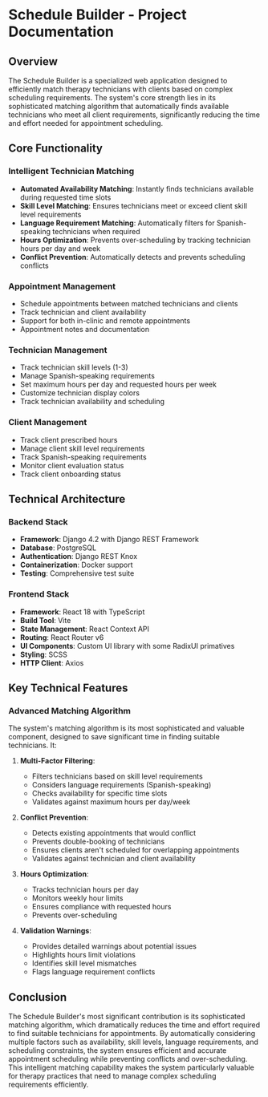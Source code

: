 # Schedule Builder - Project Documentation

## Overview

The Schedule Builder is a specialized web application designed to efficiently match therapy technicians with clients based on complex scheduling requirements. The system's core strength lies in its sophisticated matching algorithm that automatically finds available technicians who meet all client requirements, significantly reducing the time and effort needed for appointment scheduling.

## Core Functionality

### Intelligent Technician Matching

- **Automated Availability Matching**: Instantly finds technicians available during requested time slots
- **Skill Level Matching**: Ensures technicians meet or exceed client skill level requirements
- **Language Requirement Matching**: Automatically filters for Spanish-speaking technicians when required
- **Hours Optimization**: Prevents over-scheduling by tracking technician hours per day and week
- **Conflict Prevention**: Automatically detects and prevents scheduling conflicts

### Appointment Management

- Schedule appointments between matched technicians and clients
- Track technician and client availability
- Support for both in-clinic and remote appointments
- Appointment notes and documentation

### Technician Management

- Track technician skill levels (1-3)
- Manage Spanish-speaking requirements
- Set maximum hours per day and requested hours per week
- Customize technician display colors
- Track technician availability and scheduling

### Client Management

- Track client prescribed hours
- Manage client skill level requirements
- Track Spanish-speaking requirements
- Monitor client evaluation status
- Track client onboarding status

## Technical Architecture

### Backend Stack

- **Framework**: Django 4.2 with Django REST Framework
- **Database**: PostgreSQL
- **Authentication**: Django REST Knox
- **Containerization**: Docker support
- **Testing**: Comprehensive test suite

### Frontend Stack

- **Framework**: React 18 with TypeScript
- **Build Tool**: Vite
- **State Management**: React Context API
- **Routing**: React Router v6
- **UI Components**: Custom UI library with some RadixUI primatives
- **Styling**: SCSS
- **HTTP Client**: Axios

## Key Technical Features

### Advanced Matching Algorithm

The system's matching algorithm is its most sophisticated and valuable component, designed to save significant time in finding suitable technicians. It:

1. **Multi-Factor Filtering**:

   - Filters technicians based on skill level requirements
   - Considers language requirements (Spanish-speaking)
   - Checks availability for specific time slots
   - Validates against maximum hours per day/week

2. **Conflict Prevention**:

   - Detects existing appointments that would conflict
   - Prevents double-booking of technicians
   - Ensures clients aren't scheduled for overlapping appointments
   - Validates against technician and client availability

3. **Hours Optimization**:

   - Tracks technician hours per day
   - Monitors weekly hour limits
   - Ensures compliance with requested hours
   - Prevents over-scheduling

4. **Validation Warnings**:
   - Provides detailed warnings about potential issues
   - Highlights hours limit violations
   - Identifies skill level mismatches
   - Flags language requirement conflicts

## Conclusion

The Schedule Builder's most significant contribution is its sophisticated matching algorithm, which dramatically reduces the time and effort required to find suitable technicians for appointments. By automatically considering multiple factors such as availability, skill levels, language requirements, and scheduling constraints, the system ensures efficient and accurate appointment scheduling while preventing conflicts and over-scheduling. This intelligent matching capability makes the system particularly valuable for therapy practices that need to manage complex scheduling requirements efficiently.
